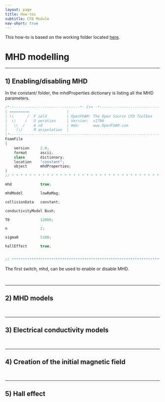 ```yaml
---
layout: page
title: How-tos
subtitle: CFD Module
nav-short: true
---
```


This how-to is based on the working folder located [here](https://github.com/vincentcasseau/hyStrath/tree/master/run/hyStrath/hy2MhdFoam/NASA_MSL_forebody_NR-MHD).  

# MHD modelling

---
## 1) Enabling/disabling MHD

In the <dirname>constant/</dirname> folder, the <dict>mhdProperties</dict> dictionary is listing all the MHD parameters. 

```c++
/*--------------------------------*- C++ -*----------------------------------*\
| =========                 |                                                 |
| \\      /  F ield         | OpenFOAM: The Open Source CFD Toolbox           |
|  \\    /   O peration     | Version:  v1706                                 |
|   \\  /    A nd           | Web:      www.OpenFOAM.com                      |
|    \\/     M anipulation  |                                                 |
\*---------------------------------------------------------------------------*/
FoamFile
{
    version     2.0;
    format      ascii;
    class       dictionary;
    location    "constant";
    object      mhdProperties;
}
// * * * * * * * * * * * * * * * * * * * * * * * * * * * * * * * * * * * * * //

mhd             true;

mhdModel        lowReMag;

collisionData   constant;

conductivityModel Bush;

T0              12000;

n               2;

sigma0          5100;

hallEffect      true;


// ************************************************************************* //
```

The first switch, <dictkey>mhd</dictkey>, can be used to enable or disable MHD.

<br>

---
## 2) MHD models

<br>

---
## 3) Electrical conductivity models

<br>

---
## 4) Creation of the initial magnetic field


<br>

---
## 5) Hall effect
